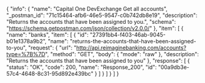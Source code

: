 {
  "info": {
    "name": "Capital One DevExchange Get all accounts",
    "_postman_id": "71c15464-afb6-46e5-9547-c0b742db8e19",
    "description": "Returns the accounts that have been assigned to you.",
    "schema": "https://schema.getpostman.com/json/collection/v2.0.0/"
  },
  "item": [
    {
      "name": "banks",
      "item": [
        {
          "id": "27391bb4-f403-46ab-9045-b01e1378a9b2",
          "name": "returns-the-accounts-that-have-been-assigned-to-you",
          "request": {
            "url": "http://api.reimaginebanking.com/accounts?type=%7B%7D",
            "method": "GET",
            "body": {
              "mode": "raw"
            },
            "description": "Returns the accounts that have been assigned to you"
          },
          "response": [
            {
              "status": "OK",
              "code": 200,
              "name": "Response_200",
              "id": "00a9db3e-57c4-4648-8c31-95d892e439bc"
            }
          ]
        }
      ]
    }
  ]
}